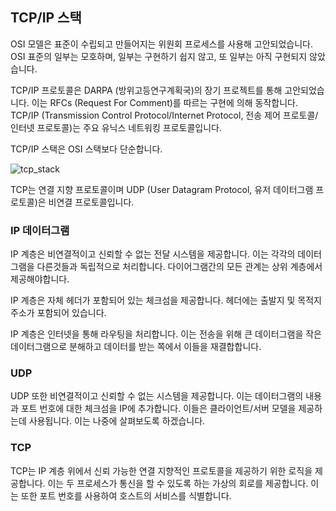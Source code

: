 ## TCP/IP 스택

OSI 모델은 표준이 수립되고 만들어지는 위원회 프로세스를 사용해 고안되었습니다. OSI 표준의 일부는 모호하며, 일부는 구현하기 쉽지 않고, 또 일부는 아직 구현되지 않았습니다.

TCP/IP 프로토콜은 DARPA (방위고등연구계획국)의 장기 프로젝트를 통해 고안되었습니다. 이는 RFCs (Request For Comment)를 따르는 구현에 의해 동작합니다. TCP/IP (Transmission Control Protocol/Internet Protocol, 전송 제어 프로토콜/인터넷 프로토콜)는 주요 유닉스 네트워킹 프로토콜입니다.

TCP/IP 스택은 OSI 스택보다 단순합니다.

![tcp_stack](../assets/tcp_stack.gif)

TCP는 연결 지향 프로토콜이며 UDP (User Datagram Protocol, 유저 데이터그램 프로토콜)은 비연결 프로토콜입니다.


### IP 데이터그램

IP 계층은 비연결적이고 신뢰할 수 없는 전달 시스템을 제공합니다. 이는 각각의 데이터그램을 다른것들과 독립적으로 처리합니다. 다이어그램간의 모든 관계는 상위 계층에서 제공해야합니다.

IP 계층은 자체 헤더가 포함되어 있는 체크섬을 제공합니다. 헤더에는 출발지 및 목적지 주소가 포함되어 있습니다.

IP 계층은 인터넷을 통해 라우팅을 처리합니다. 이는 전송을 위해 큰 데이터그램을 작은 데이터그램으로 분해하고 데이터를 받는 쪽에서 이들을 재결합합니다.

### UDP

UDP 또한 비연결적이고 신뢰할 수 없는 시스템을 제공합니다. 이는 데이터그램의 내용과 포트 번호에 대한 체크섬을 IP에 추가합니다. 이들은 클라이언트/서버 모델을 제공하는데 사용됩니다. 이는 나중에 살펴보도록 하겠습니다.

### TCP

TCP는 IP 계층 위에서 신뢰 가능한 연결 지향적인 프로토콜을 제공하기 위한 로직을 제공합니다. 이는 두 프로세스가 통신을 할 수 있도록 하는 가상의 회로를 제공합니다. 이는 또한 포트 번호를 사용하여 호스트의 서비스를 식별합니다.
